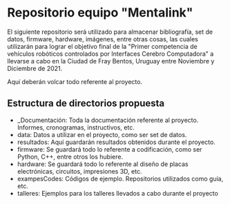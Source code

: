 # Repositorio equipo "Mentalink"

El siguiente repositorio será utilizado para almacenar bibliografía, set de datos, firmware, hardware, imágenes, entre otras cosas, las cuales utilizarán para lograr el objetivo final de la "Primer competencia de vehículos robóticos controlados por Interfaces Cerebro Computadora" a llevarse a cabo en la Ciudad de Fray Bentos, Uruguay entre Noviembre y Diciembre de 2021.

Aquí deberán volcar todo referente al proyecto.

## Estructura de directorios propuesta

- _Documentación: Toda la documentación referente al proyecto. Informes, cronogramas, instructivos, etc.
- data: Datos a utilizar en el proyecto, como ser set de datos.
- resultados: Aquí guardarán resultados obtenidos durante el proyecto.
- firmware: Se guardará todo lo referente a codificación, como ser Python, C++, entre otros los hubiere.
- hardware: Se guardará todo lo referente al diseño de placas electrónicas, circuitos, impresiones 3D, etc.
- exampesCodes: Códigos de ejemplo. Repositorios utilizados como guía, etc.
- talleres: Ejemplos para los talleres llevados a cabo durante el proyecto

